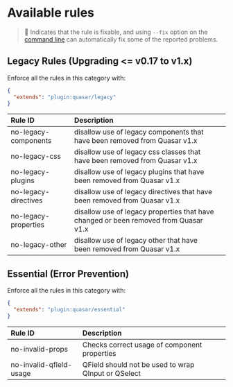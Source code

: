 # Available rules

> :wrench: Indicates that the rule is fixable, and using `--fix` option on the [command line](https://eslint.org/docs/user-guide/command-line-interface#fixing-problems) can automatically fix some of the reported problems.

## Legacy Rules (Upgrading <= v0.17 to v1.x)

Enforce all the rules in this category with:

```json
{
  "extends": "plugin:quasar/legacy"
}
```

| Rule ID | Description |    |
|:--------|:------------|:---|
| no-legacy-components | disallow use of legacy components that have been removed from Quasar v1.x |  |
| no-legacy-css | disallow use of legacy css classes that have been removed from Quasar v1.x |  |
| no-legacy-plugins | disallow use of legacy plugins that have been removed from Quasar v1.x |  |
| no-legacy-directives | disallow use of legacy directives that have been removed from Quasar v1.x |  |
| no-legacy-properties | disallow use of legacy properties that have changed or been removed from Quasar v1.x |  |
| no-legacy-other | disallow use of legacy other that have been removed from Quasar v1.x |  |


## Essential (Error Prevention)

Enforce all the rules in this category with:

```json
{
  "extends": "plugin:quasar/essential"
}
```

| Rule ID | Description |    |
|:--------|:------------|:---|
| no-invalid-props | Checks correct usage of component properties |  |
| no-invalid-qfield-usage | QField should not be used to wrap QInput or QSelect |  |
